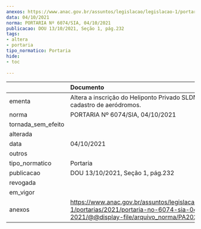```yaml
---
anexos: https://www.anac.gov.br/assuntos/legislacao/legislacao-1/portarias/2021/portaria-no-6074-sia-04-10-2021/@@display-file/arquivo_norma/PA2021-6074.pdf
data: 04/10/2021
norma: PORTARIA Nº 6074/SIA, 04/10/2021
publicacao: DOU 13/10/2021, Seção 1, pág.232
tags:
- altera
- portaria
tipo_normatico: Portaria
hide: 
- toc 
 
---
```


|                    | Documento                                                                                                                                            |
|:-------------------|:-----------------------------------------------------------------------------------------------------------------------------------------------------|
| ementa             | Altera a inscrição do Heliponto Privado SLDM (BA) no cadastro de aeródromos.                                                                         |
| norma              | PORTARIA Nº 6074/SIA, 04/10/2021                                                                                                                     |
| tornada_sem_efeito |                                                                                                                                                      |
| alterada           |                                                                                                                                                      |
| data               | 04/10/2021                                                                                                                                           |
| outros             |                                                                                                                                                      |
| tipo_normatico     | Portaria                                                                                                                                             |
| publicacao         | DOU 13/10/2021, Seção 1, pág.232                                                                                                                     |
| revogada           |                                                                                                                                                      |
| em_vigor           |                                                                                                                                                      |
| anexos             | https://www.anac.gov.br/assuntos/legislacao/legislacao-1/portarias/2021/portaria-no-6074-sia-04-10-2021/@@display-file/arquivo_norma/PA2021-6074.pdf |